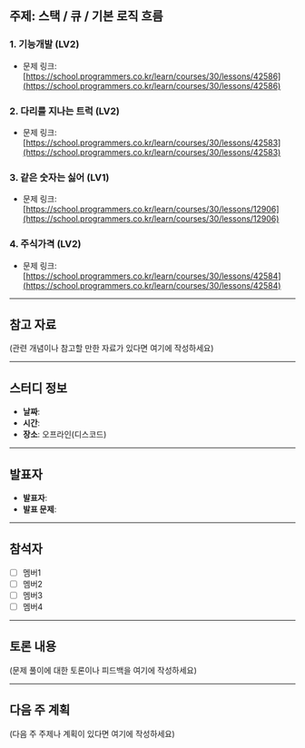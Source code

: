 ## 주제: 스택 / 큐 / 기본 로직 흐름  


### 1. 기능개발 (LV2)  
- 문제 링크: [https://school.programmers.co.kr/learn/courses/30/lessons/42586](https://school.programmers.co.kr/learn/courses/30/lessons/42586)  

### 2. 다리를 지나는 트럭 (LV2)  
- 문제 링크: [https://school.programmers.co.kr/learn/courses/30/lessons/42583](https://school.programmers.co.kr/learn/courses/30/lessons/42583)  

### 3. 같은 숫자는 싫어 (LV1)  
- 문제 링크: [https://school.programmers.co.kr/learn/courses/30/lessons/12906](https://school.programmers.co.kr/learn/courses/30/lessons/12906)  

### 4. 주식가격 (LV2)  
- 문제 링크: [https://school.programmers.co.kr/learn/courses/30/lessons/42584](https://school.programmers.co.kr/learn/courses/30/lessons/42584)  

---

## 참고 자료  
(관련 개념이나 참고할 만한 자료가 있다면 여기에 작성하세요)  

---

## 스터디 정보  
- **날짜**:   
- **시간**:   
- **장소**: 오프라인(디스코드)

---

## 발표자  
- **발표자**:   
- **발표 문제**:   

---

## 참석자  
- [ ] 멤버1  
- [ ] 멤버2  
- [ ] 멤버3  
- [ ] 멤버4  

---

## 토론 내용  
(문제 풀이에 대한 토론이나 피드백을 여기에 작성하세요)  

---

## 다음 주 계획  
(다음 주 주제나 계획이 있다면 여기에 작성하세요)  

